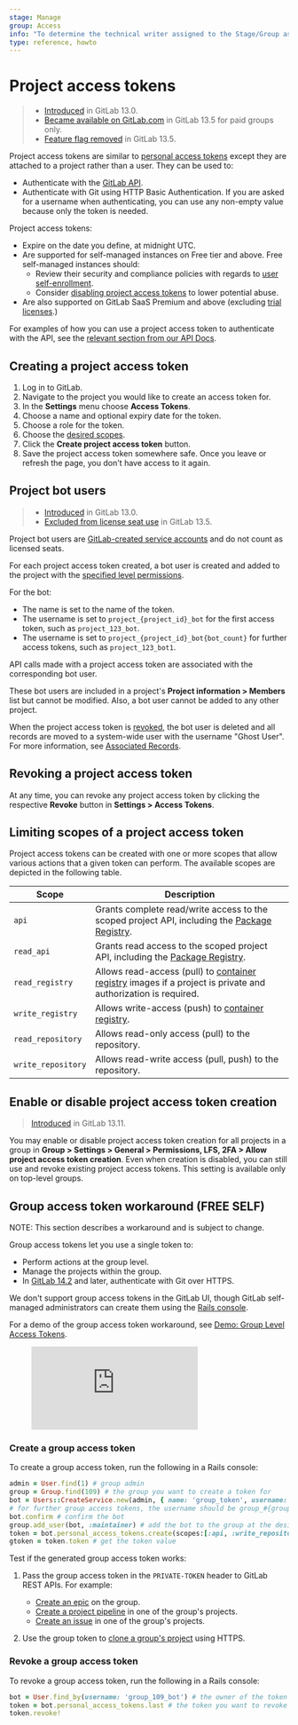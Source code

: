 ```yaml
---
stage: Manage
group: Access
info: "To determine the technical writer assigned to the Stage/Group associated with this page, see https://about.gitlab.com/handbook/engineering/ux/technical-writing/#assignments"
type: reference, howto
---
```


# Project access tokens

> - [Introduced](https://gitlab.com/gitlab-org/gitlab/-/issues/210181) in GitLab 13.0.
> - [Became available on GitLab.com](https://gitlab.com/gitlab-org/gitlab/-/issues/235765) in GitLab 13.5 for paid groups only.
> - [Feature flag removed](https://gitlab.com/gitlab-org/gitlab/-/issues/235765) in GitLab 13.5.

Project access tokens are similar to [personal access tokens](../../profile/personal_access_tokens.md)
except they are attached to a project rather than a user. They can be used to:

- Authenticate with the [GitLab API](../../../api/index.md#personalproject-access-tokens).
- Authenticate with Git using HTTP Basic Authentication. If you are asked for a username when
  authenticating, you can use any non-empty value because only the token is needed.

Project access tokens:

- Expire on the date you define, at midnight UTC.
- Are supported for self-managed instances on Free tier and above. Free self-managed instances
  should:
  - Review their security and compliance policies with regards to
    [user self-enrollment](../../admin_area/settings/sign_up_restrictions.md#disable-new-sign-ups).
  - Consider [disabling project access tokens](#enable-or-disable-project-access-token-creation) to
    lower potential abuse.
- Are also supported on GitLab SaaS Premium and above (excluding [trial licenses](https://about.gitlab.com/free-trial/).)

For examples of how you can use a project access token to authenticate with the API, see the
[relevant section from our API Docs](../../../api/index.md#personalproject-access-tokens).

## Creating a project access token

1. Log in to GitLab.
1. Navigate to the project you would like to create an access token for.
1. In the **Settings** menu choose **Access Tokens**.
1. Choose a name and optional expiry date for the token.
1. Choose a role for the token.
1. Choose the [desired scopes](#limiting-scopes-of-a-project-access-token).
1. Click the **Create project access token** button.
1. Save the project access token somewhere safe. Once you leave or refresh
   the page, you don't have access to it again.

## Project bot users

> - [Introduced](https://gitlab.com/gitlab-org/gitlab/-/issues/210181) in GitLab 13.0.
> - [Excluded from license seat use](https://gitlab.com/gitlab-org/gitlab/-/issues/223695) in GitLab 13.5.

Project bot users are [GitLab-created service accounts](../../../subscriptions/self_managed/index.md#billable-users) and do not count as licensed seats.

For each project access token created, a bot user is created and added to the project with
the [specified level permissions](../../permissions.md#project-members-permissions).

For the bot:

- The name is set to the name of the token.
- The username is set to `project_{project_id}_bot` for the first access token, such as `project_123_bot`.
- The username is set to `project_{project_id}_bot{bot_count}` for further access tokens, such as `project_123_bot1`.

API calls made with a project access token are associated with the corresponding bot user.

These bot users are included in a project's **Project information > Members** list but cannot be modified. Also, a bot
user cannot be added to any other project.

When the project access token is [revoked](#revoking-a-project-access-token), the bot user is deleted
and all records are moved to a system-wide user with the username "Ghost User". For more
information, see [Associated Records](../../profile/account/delete_account.md#associated-records).

## Revoking a project access token

At any time, you can revoke any project access token by clicking the
respective **Revoke** button in **Settings > Access Tokens**.

## Limiting scopes of a project access token

Project access tokens can be created with one or more scopes that allow various
actions that a given token can perform. The available scopes are depicted in
the following table.

| Scope              |  Description |
| ------------------ |  ----------- |
| `api`              | Grants complete read/write access to the scoped project API, including the [Package Registry](../../packages/package_registry/index.md). |
| `read_api`         | Grants read access to the scoped project API, including the [Package Registry](../../packages/package_registry/index.md). |
| `read_registry`    | Allows read-access (pull) to [container registry](../../packages/container_registry/index.md) images if a project is private and authorization is required. |
| `write_registry`   | Allows write-access (push) to [container registry](../../packages/container_registry/index.md). |
| `read_repository`  | Allows read-only access (pull) to the repository. |
| `write_repository` | Allows read-write access (pull, push) to the repository. |

## Enable or disable project access token creation

> [Introduced](https://gitlab.com/gitlab-org/gitlab/-/issues/287707) in GitLab 13.11.

You may enable or disable project access token creation for all projects in a group in **Group > Settings > General > Permissions, LFS, 2FA > Allow project access token creation**.
Even when creation is disabled, you can still use and revoke existing project access tokens.
This setting is available only on top-level groups.

## Group access token workaround **(FREE SELF)**

NOTE:
This section describes a workaround and is subject to change.

Group access tokens let you use a single token to:

- Perform actions at the group level.
- Manage the projects within the group.
- In [GitLab 14.2](https://gitlab.com/gitlab-org/gitlab/-/issues/330718) and later, authenticate
  with Git over HTTPS.

We don't support group access tokens in the GitLab UI, though GitLab self-managed
administrators can create them using the [Rails console](../../../administration/operations/rails_console.md).

<div class="video-fallback">
  For a demo of the group access token workaround, see <a href="https://www.youtube.com/watch?v=W2fg1P1xmU0">Demo: Group Level Access Tokens</a>.
</div>
<figure class="video-container">
  <iframe src="https://www.youtube.com/embed/W2fg1P1xmU0" frameborder="0" allowfullscreen="true"> </iframe>
</figure>

### Create a group access token

To create a group access token, run the following in a Rails console:

```ruby
admin = User.find(1) # group admin
group = Group.find(109) # the group you want to create a token for
bot = Users::CreateService.new(admin, { name: 'group_token', username: "group_#{group.id}_bot", email: "group_#{group.id}_bot@example.com", user_type: :project_bot }).execute # create the group bot user
# for further group access tokens, the username should be group_#{group.id}_bot#{bot_count}, e.g. group_109_bot2, and their email should be group_109_bot2@example.com
bot.confirm # confirm the bot
group.add_user(bot, :maintainer) # add the bot to the group at the desired access level
token = bot.personal_access_tokens.create(scopes:[:api, :write_repository], name: 'group_token') # give it a PAT
gtoken = token.token # get the token value
```

Test if the generated group access token works:

1. Pass the group access token in the `PRIVATE-TOKEN` header to GitLab REST APIs. For example:

   - [Create an epic](../../../api/epics.md#new-epic) on the group.
   - [Create a project pipeline](../../../api/pipelines.md#create-a-new-pipeline)
     in one of the group's projects.
   - [Create an issue](../../../api/issues.md#new-issue) in one of the group's projects.

1. Use the group token to [clone a group's project](../../../gitlab-basics/start-using-git.md#clone-with-https)
   using HTTPS.

### Revoke a group access token

To revoke a group access token, run the following in a Rails console:

```ruby
bot = User.find_by(username: 'group_109_bot') # the owner of the token you want to revoke
token = bot.personal_access_tokens.last # the token you want to revoke
token.revoke!
```
